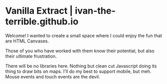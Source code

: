 # Vanilla Extract | ivan-the-terrible.github.io

Welcome! I wanted to create a small space where I could enjoy the fun that are HTML Canvases.

Those of you who have worked with them know their potential, but also their ultimate frustration.

There will be no libraries here. Nothing but clean cut Javascript doing its thing to draw bits on maps.
I'll do my best to support mobile, but meh. Mouse events and touch events are the devil.
